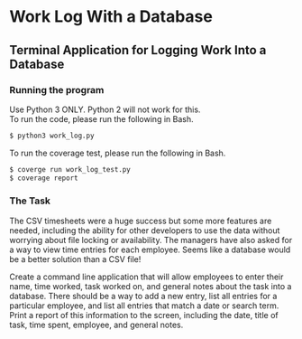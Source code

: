 # Work Log With a Database
## Terminal Application for Logging Work Into a Database

### Running the program

Use Python 3 ONLY. Python 2 will not work for this.\
To run the code, please run the following in Bash.

```bash
$ python3 work_log.py
```

To run the coverage test, please run the following in Bash.
```bash
$ coverge run work_log_test.py
$ coverage report
```

### The Task

The CSV timesheets were a huge success but some more features are needed, including the ability for other developers to use the data without worrying about file locking or availability. The managers have also asked for a way to view time entries for each employee. Seems like a database would be a better solution than a CSV file!

Create a command line application that will allow employees to enter their name, time worked, task worked on, and general notes about the task into a database. There should be a way to add a new entry, list all entries for a particular employee, and list all entries that match a date or search term. Print a report of this information to the screen, including the date, title of task, time spent, employee, and general notes.